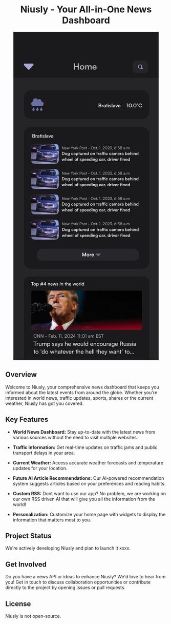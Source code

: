 <h1 align="center">Niusly - Your All-in-One News Dashboard</h1>

<p align="center">
  <img src=".github/preview.svg">
</p>


## Overview

Welcome to Niusly, your comprehensive news dashboard that keeps you informed about the latest events from around the globe. Whether you're interested in world news, traffic updates, sports, shares or the current weather, Niusly has got you covered.

## Key Features

- **World News Dashboard:** Stay up-to-date with the latest news from various sources without the need to visit multiple websites.

- **Traffic Information:** Get real-time updates on traffic jams and public transport delays in your area.

- **Current Weather:** Access accurate weather forecasts and temperature updates for your location.

- **Future AI Article Recommendations:** Our AI-powered recommendation system suggests articles based on your preferences and reading habits.

- **Custom RSS:** Dont want to use our app? No problem, we are working on our own RSS driven AI that will give you all the information from the world!

- **Personalization:** Customize your home page with widgets to display the information that matters most to you.

## Project Status

We're actively developing Niusly and plan to launch it xxxx.

## Get Involved

Do you have a news API or ideas to enhance Niusly? We'd love to hear from you! Get in touch to discuss collaboration opportunities or contribute directly to the project by opening issues or pull requests.

## License
      
Niusly is not open-source.
